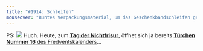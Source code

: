 ```yaml
---
title: "#1914: Schleifen"
mouseover: "Buntes Verpackungsmaterial, um das Geschenkbandschleifen gewickelt werden, könnte man auch Schleifpapier nennen."
---
```


PS:
<a href="http://www.fonflatter.de/advent10"><img src="http://www.fonflatter.de/adv10/erfindungen_s.png"></a>
Huch. Heute, zum <a href="http://www.fonflatter.de/kalender"><strong>Tag der Nichtfrisur</strong></a>, öffnet sich ja bereits <a href="http://www.fonflatter.de/advent10"><strong>Türchen Nummer 16</strong> des Fredventskalenders</a>...
